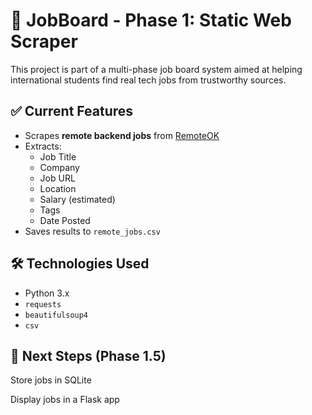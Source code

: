 # 🧠 JobBoard - Phase 1: Static Web Scraper

This project is part of a multi-phase job board system aimed at helping international students find real tech jobs from trustworthy sources.

## ✅ Current Features

- Scrapes **remote backend jobs** from [RemoteOK](https://remoteok.com/)
- Extracts:
  - Job Title
  - Company
  - Job URL
  - Location
  - Salary (estimated)
  - Tags
  - Date Posted
- Saves results to `remote_jobs.csv`

## 🛠 Technologies Used

- Python 3.x
- `requests`
- `beautifulsoup4`
- `csv`

## 📍 Next Steps (Phase 1.5)
Store jobs in SQLite

Display jobs in a Flask app

